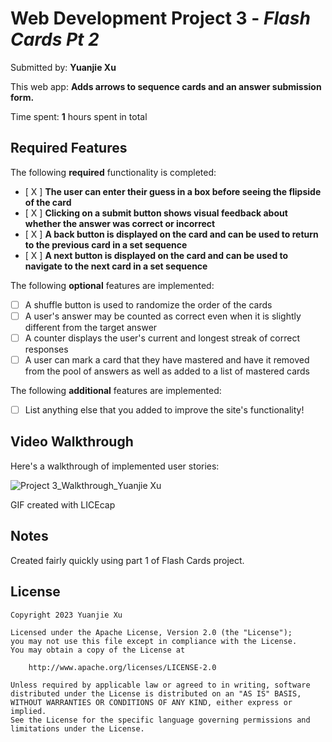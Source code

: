 # Web Development Project 3 - *Flash Cards Pt 2*

Submitted by: **Yuanjie Xu**

This web app: **Adds arrows to sequence cards and an answer submission form.**

Time spent: **1** hours spent in total

## Required Features

The following **required** functionality is completed:

- [ X ] **The user can enter their guess in a box before seeing the flipside of the card**
- [ X ] **Clicking on a submit button shows visual feedback about whether the answer was correct or incorrect**
- [ X ] **A back button is displayed on the card and can be used to return to the previous card in a set sequence**
- [ X ] **A next button is displayed on the card and can be used to navigate to the next card in a set sequence**

The following **optional** features are implemented:

- [ ] A shuffle button is used to randomize the order of the cards
- [ ] A user's answer may be counted as correct even when it is slightly different from the target answer
- [ ] A counter displays the user's current and longest streak of correct responses
- [ ] A user can mark a card that they have mastered and have it removed from the pool of answers as well as added to a list of mastered cards

The following **additional** features are implemented:

* [ ] List anything else that you added to improve the site's functionality!

## Video Walkthrough

Here's a walkthrough of implemented user stories:

<img src='http://i.imgur.com/link/to/your/gif/file.gif' title='Project 3_Walkthrough_Yuanjie Xu' width='' alt='Project 3_Walkthrough_Yuanjie Xu' />

GIF created with LICEcap

## Notes

Created fairly quickly using part 1 of Flash Cards project.

## License

    Copyright 2023 Yuanjie Xu

    Licensed under the Apache License, Version 2.0 (the "License");
    you may not use this file except in compliance with the License.
    You may obtain a copy of the License at

        http://www.apache.org/licenses/LICENSE-2.0

    Unless required by applicable law or agreed to in writing, software
    distributed under the License is distributed on an "AS IS" BASIS,
    WITHOUT WARRANTIES OR CONDITIONS OF ANY KIND, either express or implied.
    See the License for the specific language governing permissions and
    limitations under the License.